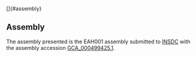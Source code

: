[]{#assembly}

Assembly
--------

The assembly presented is the EAH001 assembly submitted to
[INSDC](http://www.insdc.org) with the assembly accession
[GCA\_000499425.1](http://www.ebi.ac.uk/ena/data/view/GCA_000499425.1).
